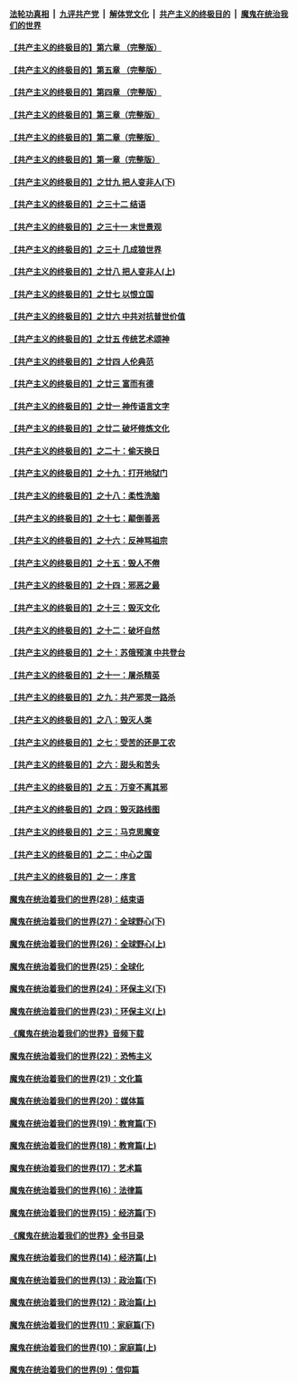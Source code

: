 ####  [法轮功真相](../../../../basic/blob/master/README.md?t=06010401) &nbsp;|&nbsp; [九评共产党](../../../../9ping.md/blob/master/README.md?t=06010401) &nbsp;|&nbsp; [解体党文化](../../../../jtdwh.md/blob/master/README.md?t=06010401)  &nbsp;|&nbsp; [共产主义的终极目的](../../../../gczydzjmd.md/blob/master/README.md?t=06010401) &nbsp;|&nbsp; [魔鬼在统治我们的世界](../../../../mgztzwmdsj.md/blob/master/README.md?t=06010401) 

#### [【共产主义的终极目的】第六章 （完整版）](../pages/nsc422/n11428913.md?t=06010401) 

#### [【共产主义的终极目的】第五章 （完整版）](../pages/nsc422/n11428912.md?t=06010401) 

#### [【共产主义的终极目的】第四章 （完整版）](../pages/nsc422/n11428907.md?t=06010401) 

#### [【共产主义的终极目的】第三章（完整版）](../pages/nsc422/n11428848.md?t=06010401) 

#### [【共产主义的终极目的】第二章（完整版）](../pages/nsc422/n11428831.md?t=06010401) 

#### [【共产主义的终极目的】第一章（完整版）](../pages/nsc422/n11417651.md?t=06010401) 

#### [【共产主义的终极目的】之廿九 把人变非人(下)](../pages/nsc422/n11344140.md?t=06010401) 

#### [【共产主义的终极目的】之三十二 结语](../pages/nsc422/n11360535.md?t=06010401) 

#### [【共产主义的终极目的】之三十一 末世景观](../pages/nsc422/n11351129.md?t=06010401) 

#### [【共产主义的终极目的】之三十 几成狼世界](../pages/nsc422/n11348280.md?t=06010401) 

#### [【共产主义的终极目的】之廿八 把人变非人(上)](../pages/nsc422/n11340492.md?t=06010401) 

#### [【共产主义的终极目的】之廿七 以恨立国](../pages/nsc422/n11336944.md?t=06010401) 

#### [【共产主义的终极目的】之廿六 中共对抗普世价值](../pages/nsc422/n11324785.md?t=06010401) 

#### [【共产主义的终极目的】之廿五 传统艺术颂神](../pages/nsc422/n11296396.md?t=06010401) 

#### [【共产主义的终极目的】之廿四 人伦典范](../pages/nsc422/n11296397.md?t=06010401) 

#### [【共产主义的终极目的】之廿三 富而有德](../pages/nsc422/n11283598.md?t=06010401) 

#### [【共产主义的终极目的】之廿一 神传语言文字](../pages/nsc422/n11263265.md?t=06010401) 

#### [【共产主义的终极目的】之廿二 破坏修炼文化](../pages/nsc422/n11245728.md?t=06010401) 

#### [【共产主义的终极目的】之二十：偷天换日](../pages/nsc422/n11238846.md?t=06010401) 

#### [【共产主义的终极目的】之十九：打开地狱门](../pages/nsc422/n11206376.md?t=06010401) 

#### [【共产主义的终极目的】之十八：柔性洗脑](../pages/nsc422/n11199994.md?t=06010401) 

#### [【共产主义的终极目的】之十七：颠倒善恶](../pages/nsc422/n11179782.md?t=06010401) 

#### [【共产主义的终极目的】之十六：反神骂祖宗](../pages/nsc422/n11166798.md?t=06010401) 

#### [【共产主义的终极目的】之十五：毁人不倦](../pages/nsc422/n11166792.md?t=06010401) 

#### [【共产主义的终极目的】之十四：邪恶之最](../pages/nsc422/n11150249.md?t=06010401) 

#### [【共产主义的终极目的】之十三：毁灭文化](../pages/nsc422/n11135227.md?t=06010401) 

#### [【共产主义的终极目的】之十二：破坏自然](../pages/nsc422/n11135214.md?t=06010401) 

#### [【共产主义的终极目的】之十：苏俄预演 中共登台](../pages/nsc422/n11118424.md?t=06010401) 

#### [【共产主义的终极目的】之十一：屠杀精英](../pages/nsc422/n11118442.md?t=06010401) 

#### [【共产主义的终极目的】之九：共产邪灵一路杀](../pages/nsc422/n11114139.md?t=06010401) 

#### [【共产主义的终极目的】之八：毁灭人类](../pages/nsc422/n11108503.md?t=06010401) 

#### [【共产主义的终极目的】之七：受苦的还是工农](../pages/nsc422/n11101809.md?t=06010401) 

#### [【共产主义的终极目的】之六：甜头和苦头](../pages/nsc422/n11096971.md?t=06010401) 

#### [【共产主义的终极目的】之五：万变不离其邪](../pages/nsc422/n11091285.md?t=06010401) 

#### [【共产主义的终极目的】之四：毁灭路线图](../pages/nsc422/n11086284.md?t=06010401) 

#### [【共产主义的终极目的】之三：马克思魔变](../pages/nsc422/n11061941.md?t=06010401) 

#### [【共产主义的终极目的】之二：中心之国](../pages/nsc422/n11047728.md?t=06010401) 

#### [【共产主义的终极目的】之一：序言](../pages/nsc422/n11086077.md?t=06010401) 

#### [魔鬼在统治着我们的世界(28)：结束语](../pages/nsc422/n10936246.md?t=06010401) 

#### [魔鬼在统治着我们的世界(27)：全球野心(下)](../pages/nsc422/n10928319.md?t=06010401) 

#### [魔鬼在统治着我们的世界(26)：全球野心(上)](../pages/nsc422/n10900318.md?t=06010401) 

#### [魔鬼在统治着我们的世界(25)：全球化](../pages/nsc422/n10788205.md?t=06010401) 

#### [魔鬼在统治着我们的世界(24)：环保主义(下)](../pages/nsc422/n10695307.md?t=06010401) 

#### [魔鬼在统治着我们的世界(23)：环保主义(上)](../pages/nsc422/n10688613.md?t=06010401) 

#### [《魔鬼在统治着我们的世界》音频下载](../pages/nsc422/n10635553.md?t=06010401) 

#### [魔鬼在统治着我们的世界(22)：恐怖主义](../pages/nsc422/n10614727.md?t=06010401) 

#### [魔鬼在统治着我们的世界(21)：文化篇](../pages/nsc422/n10597706.md?t=06010401) 

#### [魔鬼在统治着我们的世界(20)：媒体篇](../pages/nsc422/n10586579.md?t=06010401) 

#### [魔鬼在统治着我们的世界(19)：教育篇(下)](../pages/nsc422/n10564808.md?t=06010401) 

#### [魔鬼在统治着我们的世界(18)：教育篇(上)](../pages/nsc422/n10526970.md?t=06010401) 

#### [魔鬼在统治着我们的世界(17)：艺术篇](../pages/nsc422/n10499093.md?t=06010401) 

#### [魔鬼在统治着我们的世界(16)：法律篇](../pages/nsc422/n10485969.md?t=06010401) 

#### [魔鬼在统治着我们的世界(15)：经济篇(下)](../pages/nsc422/n10469975.md?t=06010401) 

#### [《魔鬼在统治着我们的世界》全书目录](../pages/nsc422/n10464261.md?t=06010401) 

#### [魔鬼在统治着我们的世界(14)：经济篇(上)](../pages/nsc422/n10457370.md?t=06010401) 

#### [魔鬼在统治着我们的世界(13)：政治篇(下)](../pages/nsc422/n10448270.md?t=06010401) 

#### [魔鬼在统治着我们的世界(12)：政治篇(上)](../pages/nsc422/n10444576.md?t=06010401) 

#### [魔鬼在统治着我们的世界(11)：家庭篇(下)](../pages/nsc422/n10440961.md?t=06010401) 

#### [魔鬼在统治着我们的世界(10)：家庭篇(上)](../pages/nsc422/n10435448.md?t=06010401) 

#### [魔鬼在统治着我们的世界(9)：信仰篇](../pages/nsc422/n10432159.md?t=06010401) 

